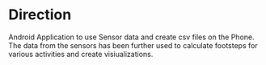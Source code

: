 # Direction

Android Application to use Sensor data and create csv files on the Phone. The data from the sensors has been further used to calculate footsteps for various activities and create visiualizations.
